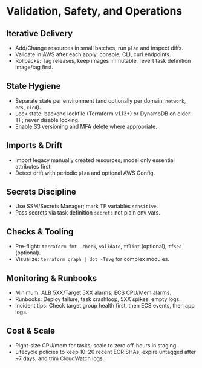 # Validation, Safety, and Operations

## Iterative Delivery

- Add/Change resources in small batches; run `plan` and inspect diffs.
- Validate in AWS after each apply: console, CLI, curl endpoints.
- Rollbacks: Tag releases, keep images immutable, revert task definition image/tag first.

## State Hygiene

- Separate state per environment (and optionally per domain: `network`, `ecs`, `cicd`).
- Lock state: backend lockfile (Terraform v1.13+) or DynamoDB on older TF; never disable locking.
- Enable S3 versioning and MFA delete where appropriate.

## Imports & Drift

- Import legacy manually created resources; model only essential attributes first.
- Detect drift with periodic `plan` and optional AWS Config.

## Secrets Discipline

- Use SSM/Secrets Manager; mark TF variables `sensitive`.
- Pass secrets via task definition `secrets` not plain env vars.

## Checks & Tooling

- Pre-flight: `terraform fmt -check`, `validate`, `tflint` (optional), `tfsec` (optional).
- Visualize: `terraform graph | dot -Tsvg` for complex modules.

## Monitoring & Runbooks

- Minimum: ALB 5XX/Target 5XX alarms; ECS CPU/Mem alarms.
- Runbooks: Deploy failure, task crashloop, 5XX spikes, empty logs.
- Incident tips: Check target group health first, then ECS events, then app logs.

## Cost & Scale

- Right-size CPU/mem for tasks; scale to zero off-hours in staging.
- Lifecycle policies to keep 10–20 recent ECR SHAs, expire untagged after ~7 days, and trim CloudWatch logs.
